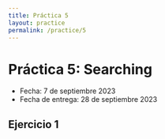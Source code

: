```yaml
---
title: Práctica 5
layout: practice
permalink: /practice/5
---
```


# Práctica 5: Searching

* Fecha: 7 de septiembre 2023
* Fecha de entrega: 28 de septiembre 2023

## Ejercicio 1

